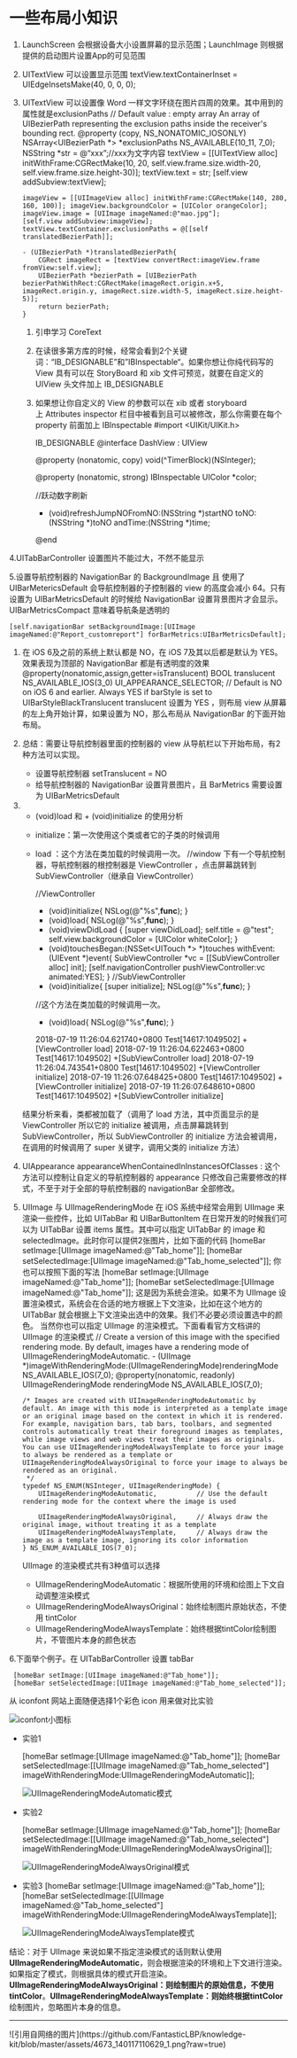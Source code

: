 # 一些布局小知识

1. LaunchScreen 会根据设备大小设置屏幕的显示范围；LaunchImage 则根据提供的启动图片设置App的可见范围
2. UITextView 可以设置显示范围
       textView.textContainerInset = UIEdgeInsetsMake(40, 0, 0, 0);
3. UITextView 可以设置像 Word 一样文字环绕在图片四周的效果。其中用到的属性就是exclusionPaths
   // Default value : empty array  An array of UIBezierPath representing the exclusion paths inside the receiver's bounding rect.
   @property (copy, NS_NONATOMIC_IOSONLY) NSArray<UIBezierPath *> *exclusionPaths NS_AVAILABLE(10_11, 7_0);
       NSString *str = @“xxx”;//xxx为文字内容
       textView = [[UITextView alloc] initWithFrame:CGRectMake(10, 20, self.view.frame.size.width-20,    self.view.frame.size.height-30)];
       textView.text = str;
       [self.view addSubview:textView];
       
       imageView = [[UIImageView alloc] initWithFrame:CGRectMake(140, 280, 160, 100)]; imageView.backgroundColor = [UIColor orangeColor];  
       imageView.image = [UIImage imageNamed:@"mao.jpg"];    
       [self.view addSubview:imageView];
       textView.textContainer.exclusionPaths = @[[self translatedBezierPath]];
       
       - (UIBezierPath *)translatedBezierPath{
           CGRect imageRect = [textView convertRect:imageView.frame fromView:self.view];
           UIBezierPath *bezierPath = [UIBezierPath bezierPathWithRect:CGRectMake(imageRect.origin.x+5, imageRect.origin.y, imageRect.size.width-5, imageRect.size.height-5)];
           return bezierPath;
       }																		
   1. 引申学习 CoreText
   2. 在读很多第方库的时候，经常会看到2个关键词：“IB_DESIGNABLE”和”IBInspectable“。如果你想让你纯代码写的 View 具有可以在 StoryBoard 和 xib 文件可预览，就要在自定义的 UIView 头文件加上 IB_DESIGNABLE
   3. 如果想让你自定义的 View 的参数可以在 xib 或者 storyboard 上 Attributes inspector  栏目中被看到且可以被修改，那么你需要在每个 property 前面加上  IBInspectable
       #import <UIKit/UIKit.h>
       
       IB_DESIGNABLE
       @interface DashView : UIView
       
       @property (nonatomic, copy) void(^TimerBlock)(NSInteger);
       
       @property (nonatomic, strong) IBInspectable UIColor *color;
       
       //跃动数字刷新
       - (void)refreshJumpNOFromNO:(NSString *)startNO toNO:(NSString *)toNO andTime:(NSString *)time;
       
       @end
   

4.UITabBarController 设置图片不能过大，不然不能显示

5.设置导航控制器的 NavigationBar 的  BackgroundImage 且 使用了 UIBarMetericsDefault 会导航控制器的子控制器的 view 的高度会减小 64。只有设置为 UIBarMetricsDefault 的时候给 NavigationBar 设置背景图片才会显示。UIBarMetricsCompact 意味着导航条是透明的

    [self.navigationBar setBackgroundImage:[UIImage imageNamed:@"Report_customreport"] forBarMetrics:UIBarMetricsDefault];

1. 在 iOS 6及之前的系统上默认都是 NO，在 iOS 7及其以后都是默认为 YES。效果表现为顶部的 NavigationBar 都是有透明度的效果
       @property(nonatomic,assign,getter=isTranslucent) BOOL translucent NS_AVAILABLE_IOS(3_0) UI_APPEARANCE_SELECTOR; // Default is NO on iOS 6 and earlier. Always YES if barStyle is set to UIBarStyleBlackTranslucent
   translucent 设置为 YES ，则布局 view  从屏幕的左上角开始计算，如果设置为 NO，那么布局从 NavigationBar 的下面开始布局。
2. 总结：需要让导航控制器里面的控制器的 view 从导航栏以下开始布局，有2种方法可以实现。
   - 设置导航控制器 setTranslucent = NO
   - 给导航控制器的 NavigationBar 设置背景图片，且 BarMetrics 需要设置为  UIBarMetricsDefault
3. + (void)load  和  + (void)initialize 的使用分析
   - initialize：第一次使用这个类或者它的子类的时候调用 
   - load ：这个方法在类加载的时候调用一次。 
       //window 下有一个导航控制器，导航控制器的根控制器是 ViewController ，点击屏幕跳转到 SubViewController（继承自 ViewController）
       
       //ViewController
       + (void)initialize{
           NSLog(@"%s",__func__);
       }
       + (void)load{
           NSLog(@"%s",__func__);
       }
       
       - (void)viewDidLoad {
           [super viewDidLoad];
           self.title = @"test";
           self.view.backgroundColor = [UIColor whiteColor];
       }
       - (void)touchesBegan:(NSSet<UITouch *> *)touches withEvent:(UIEvent *)event{
           SubViewController *vc = [[SubViewController alloc] init];
           [self.navigationController pushViewController:vc animated:YES];
       }
       //SubViewController
       + (void)initialize{
           [super initialize];
           NSLog(@"%s",__func__);
       }
       
       //这个方法在类加载的时候调用一次。
       + (void)load{
           NSLog(@"%s",__func__);
       }
       
       2018-07-19 11:26:04.621740+0800 Test[14617:1049502] +[ViewController load]
       2018-07-19 11:26:04.622463+0800 Test[14617:1049502] +[SubViewController load]
       2018-07-19 11:26:04.743541+0800 Test[14617:1049502] +[ViewController initialize]
       2018-07-19 11:26:07.648425+0800 Test[14617:1049502] +[ViewController initialize]
       2018-07-19 11:26:07.648610+0800 Test[14617:1049502] +[SubViewController initialize]
       
       
   结果分析来看，类都被加载了（调用了 load 方法，其中页面显示的是 ViewController 所以它的 initialize 被调用，点击屏幕跳转到  SubViewController，所以 SubViewController 的 initialize 方法会被调用，在调用的时候调用了 super 关键字，调用父类的 initialize 方法）
4. UIAppearance appearanceWhenContainedInInstancesOfClasses  : 这个方法可以控制让自定义的导航控制器的 appearance 只修改自己需要修改的样式，不至于对于全部的导航控制器的 navigationBar 全部修改。
5. UIImage 与 UIImageRenderingMode
   在 iOS 系统中经常会用到 UIImage 来渲染一些控件，比如 UITabBar 和 UIBarButtonItem 
   在日常开发的时候我们可以为 UITabBar 设置 items 属性。其中可以指定 UITabBar 的 image 和 selectedImage。此时你可以提供2张图片，比如下面的代码
       [homeBar setImage:[UIImage imageNamed:@"Tab_home"]];
       [homeBar setSelectedImage:[UIImage imageNamed:@"Tab_home_selected"]];
   你也可以按照下面的写法
       [homeBar setImage:[UIImage imageNamed:@"Tab_home"]];
       [homeBar setSelectedImage:[UIImage imageNamed:@"Tab_home"]];
   这是因为系统会渲染。如果不为 UIImage 设置渲染模式，系统会在合适的地方根据上下文渲染，比如在这个地方的 UITabBar 就会根据上下文渲染出选中的效果。我们不必要必须设置选中的颜色。	
   当然你也可以指定 UIImage 的渲染模式。下面看看官方文档讲的 UIImage 的渲染模式
       // Create a version of this image with the specified rendering mode. By default, images have a rendering mode of UIImageRenderingModeAutomatic.
       - (UIImage *)imageWithRenderingMode:(UIImageRenderingMode)renderingMode NS_AVAILABLE_IOS(7_0);
       @property(nonatomic, readonly) UIImageRenderingMode renderingMode NS_AVAILABLE_IOS(7_0);
       
       
       
       /* Images are created with UIImageRenderingModeAutomatic by default. An image with this mode is interpreted as a template image or an original image based on the context in which it is rendered. For example, navigation bars, tab bars, toolbars, and segmented controls automatically treat their foreground images as templates, while image views and web views treat their images as originals. You can use UIImageRenderingModeAlwaysTemplate to force your image to always be rendered as a template or UIImageRenderingModeAlwaysOriginal to force your image to always be rendered as an original.
        */
       typedef NS_ENUM(NSInteger, UIImageRenderingMode) {
           UIImageRenderingModeAutomatic,          // Use the default rendering mode for the context where the image is used
           
           UIImageRenderingModeAlwaysOriginal,     // Always draw the original image, without treating it as a template
           UIImageRenderingModeAlwaysTemplate,     // Always draw the image as a template image, ignoring its color information
       } NS_ENUM_AVAILABLE_IOS(7_0);
   UIImage 的渲染模式共有3种值可以选择
   - UIImageRenderingModeAutomatic：根据所使用的环境和绘图上下文自动调整渲染模式
   - UIImageRenderingModeAlwaysOriginal：始终绘制图片原始状态，不使用 tintColor
   - UIImageRenderingModeAlwaysTemplate：始终根据tintColor绘制图片，不管图片本身的颜色状态
   
6.下面举个例子。在 UITabBarController 设置 tabBar
 
     [homeBar setImage:[UIImage imageNamed:@"Tab_home"]];
     [homeBar setSelectedImage:[UIImage imageNamed:@"Tab_home_selected"]];
     

 从 iconfont 网站上面随便选择1个彩色 icon 用来做对比实验
     
 ![iconfont小图标](https://github.com/FantasticLBP/knowledge-kit/blob/master/assets/WX20180719-135721.png?raw=true)
     
     
 - 实验1
       
      [homeBar setImage:[UIImage imageNamed:@"Tab_home"]];
      [homeBar setSelectedImage:[[UIImage imageNamed:@"Tab_home_selected"] imageWithRenderingMode:UIImageRenderingModeAutomatic]];

    ![UIImageRenderingModeAutomatic模式](https://github.com/FantasticLBP/knowledge-kit/blob/master/assets/WX20180719-135617@2x.png?raw=true)
     
     
- 实验2
     
     [homeBar setImage:[UIImage imageNamed:@"Tab_home"]];
     [homeBar setSelectedImage:[[UIImage imageNamed:@"Tab_home_selected"] imageWithRenderingMode:UIImageRenderingModeAlwaysOriginal]];
   
     ![UIImageRenderingModeAlwaysOriginal模式](https://github.com/FantasticLBP/knowledge-kit/blob/master/assets/WX20180719-135552@2x.png?raw=true)
     
     
- 实验3
     [homeBar setImage:[UIImage imageNamed:@"Tab_home"]];
     [homeBar setSelectedImage:[[UIImage imageNamed:@"Tab_home_selected"] imageWithRenderingMode:UIImageRenderingModeAlwaysTemplate]];

     ![UIImageRenderingModeAlwaysTemplate模式](https://github.com/FantasticLBP/knowledge-kit/blob/master/assets/WX20180719-135552@2x.png?raw=true)
  
结论：对于 UIImage 来说如果不指定渲染模式的话则默认使用**UIImageRenderingModeAutomatic**，则会根据渲染的环境和上下文进行渲染。如果指定了模式，则根据具体的模式开启渲染。**UIImageRenderingModeAlwaysOriginal：**则绘制图片的原始信息，不使用**tintColor**。**UIImageRenderingModeAlwaysTemplate：**则始终根据**tintColor**绘制图片，忽略图片本身的信息。



<hr>
![引用自网络的图片](https://github.com/FantasticLBP/knowledge-kit/blob/master/assets/4673_140117110629_1.png?raw=true)